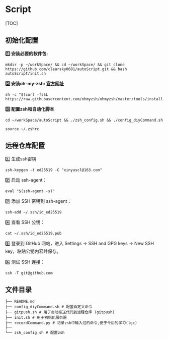 

# Script

[TOC]

## 初始化配置

**1️⃣ 安装必要的软件包:**

```
mkdir -p ~/workSpace/ && cd ~/workSpace/ && git clone https://github.com/clearsky0601/autoScript.git && bash autoScript/init.sh
```

**2️⃣ 安装oh-my-zsh: [官方网址](https://ohmyz.sh)**

```
sh -c "$(curl -fsSL https://raw.githubusercontent.com/ohmyzsh/ohmyzsh/master/tools/install.sh)"
```

**3️⃣ 配置zsh和自动化脚本**

```
cd ~/workSpace/autoScript && ./zsh_config.sh && ./config_diyCommand.sh
```


```
source ~/.zshrc
```





## 远程仓库配置

1️⃣ 生成ssh密钥

```
ssh-keygen -t ed25519 -C "xinyuscl@163.com"
```

2️⃣ 启动 ssh-agent：

```
eval "$(ssh-agent -s)"
```

3️⃣ 添加 SSH 密钥到 ssh-agent：

```
ssh-add ~/.ssh/id_ed25519
```

4️⃣ 查看 SSH 公钥：

```
cat ~/.ssh/id_ed25519.pub
```

5️⃣ 登录到 GitHub 网站，进入 Settings -> SSH and GPG keys -> New SSH key，粘贴公钥内容并保存。

6️⃣ 测试 SSH 连接：

```
ssh -T git@github.com
```









## 文件目录

```
├── README.md
├── config_diyCommand.sh # 配置自定义命令
├── gitpush.sh # 用于自动推送代码到远程仓库 (gitpush)
├── init.sh # 用于初始化服务器
├── recordCommand.py # 记录zsh中输入过的命令,便于今后的学习(lgc)
├── 
└── zsh_config.sh # 配置zsh
```


